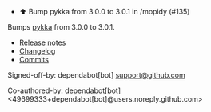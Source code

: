 - ⬆️ Bump pykka from 3.0.0 to 3.0.1 in /mopidy (#135)

Bumps [pykka](https://github.com/jodal/pykka) from 3.0.0 to 3.0.1.
- [Release notes](https://github.com/jodal/pykka/releases)
- [Changelog](https://github.com/jodal/pykka/blob/main/docs/changes.rst)
- [Commits](https://github.com/jodal/pykka/compare/v3.0.0...v3.0.1)

Signed-off-by: dependabot[bot] <support@github.com>

Co-authored-by: dependabot[bot] <49699333+dependabot[bot]@users.noreply.github.com>
